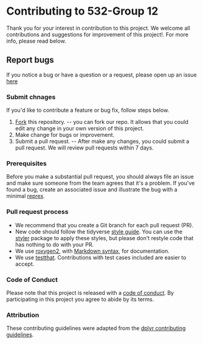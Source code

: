 # Contributing to 532-Group 12

Thank you for your interest in contribution to this project. We welcome all contributions and suggestions for improvement of this project!.  For more info, please read below.

## Report bugs

If you notice a bug or have a question or a request, please open up an issue [here](https://github.com/UBC-MDS/DSCI_532_Group_12/issues)

### Submit chnages
If you'd like to contribute a feature or bug fix, follow steps below.
1. [Fork](https://help.github.com/articles/fork-a-repo/) this repository. 
-- you can fork our repo. It allows that you could edit any change in your own version of this project. 
2. Make change for bugs or improvement.
3. Submit a pull request.
-- After make any changes, you could submit a pull request. We will review pull requests within 7 days.

### Prerequisites

Before you make a substantial pull request, you should always file an issue and
make sure someone from the team agrees that it's a problem. If you've found a
bug, create an associated issue and illustrate the bug with a minimal 
[reprex](https://www.tidyverse.org/help/#reprex).

### Pull request process

*  We recommend that you create a Git branch for each pull request (PR).
*  New code should follow the tidyverse [style guide](http://style.tidyverse.org).
You can use the [styler](https://CRAN.R-project.org/package=styler) package to
apply these styles, but please don't restyle code that has nothing to do with 
your PR.  
*  We use [roxygen2](https://cran.r-project.org/package=roxygen2), with
[Markdown syntax](https://cran.r-project.org/web/packages/roxygen2/vignettes/rd-formatting.html), 
for documentation.  
*  We use [testthat](https://cran.r-project.org/package=testthat). Contributions
with test cases included are easier to accept.

### Code of Conduct

Please note that this project is released with a [code of conduct](https://github.com/UBC-MDS/522_group-33/blob/main/CODE_OF_CONDUCT.md). By participating in this project you agree to abide by its terms.

### Attribution
These contributing guidelines were adapted from the [dplyr contributing guidelines](https://github.com/tidyverse/dplyr/blob/master/.github/CONTRIBUTING.md).
